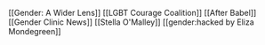 [[Gender: A Wider Lens]]
[[LGBT Courage Coalition]]
[[After Babel]]
[[Gender Clinic News]]
[[Stella O'Malley]]
[[gender:hacked by Eliza Mondegreen]]
